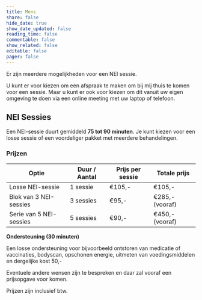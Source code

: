```yaml
---
title: Mens
share: false
hide_date: true
show_date_updated: false
reading_time: false
commentable: false
show_related: false
editable: false
pager: false
---
```


Er zijn meerdere mogelijkheden voor een NEI sessie.

<p>U kunt er voor kiezen om een afspraak te maken om bij mij thuis te komen voor een sessie.
Maar u kunt er ook voor kiezen om dit vanuit uw eigen omgeving te doen via een online meeting met uw laptop of telefoon.</p>

## NEI Sessies

Een NEI-sessie duurt gemiddeld **75 tot 90 minuten**.
Je kunt kiezen voor een losse sessie of een voordeliger pakket met meerdere behandelingen.

### Prijzen

| Optie                          | Duur / Aantal | Prijs per sessie | Totale prijs   |
|--------------------------------|---------------|------------------|----------------|
| Losse NEI-sessie               | 1 sessie      | €105,-           | €105,-         |
| Blok van 3 NEI-sessies         | 3 sessies     | €95,-            | €285,- (vooraf)|
| Serie van 5 NEI-sessies        | 5 sessies     | €90,-            | €450,- (vooraf)|

**Ondersteuning (30 minuten)**

<p>Een losse ondersteuning voor bijvoorbeeld ontstoren van medicatie of vaccinaties, bodyscan, opschonen energie, uitmeten van voedingsmiddelen en dergelijke kost 50,-</p>

<p>Eventuele andere wensen zijn te bespreken en daar zal vooraf een prijsopgave voor komen.</p>

Prijzen zijn inclusief btw.

